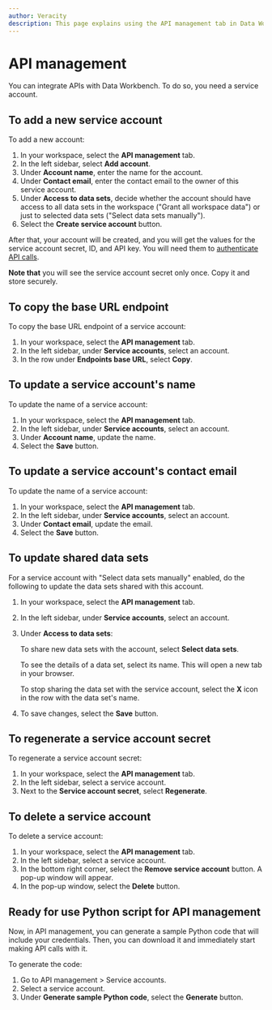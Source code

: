 ```yaml
---
author: Veracity
description: This page explains using the API management tab in Data Workbench.
---
```

# API management

You can integrate APIs with Data Workbench. To do so, you need a service account.

## To add a new service account
To add a new account:
1. In your workspace, select the **API management** tab. 
2. In the left sidebar, select **Add account**. 
3. Under **Account name**, enter the name for the account.
4. Under **Contact email**, enter the contact email to the owner of this service account.
5. Under **Access to data sets**, decide whether the account should have access to all data sets in the workspace ("Grant all workspace data") or just to selected data sets ("Select data sets manually").
6. Select the **Create service account** button. 

After that, your account will be created, and you will get the values for the service account secret, ID, and API key. You will need them to [authenticate API calls](authentication.md).

**Note that** you will see the service account secret only once. Copy it and store securely. 

## To copy the base URL endpoint
To copy the base URL endpoint of a service account:
1. In your workspace, select the **API management** tab. 
2. In the left sidebar, under **Service accounts**, select an account.
3. In the row under **Endpoints base URL**, select **Copy**.

## To update a service account's name
To update the name of a service account:
1. In your workspace, select the **API management** tab. 
2. In the left sidebar, under **Service accounts**, select an account.
3. Under **Account name**, update the name.
4. Select the **Save** button.

## To update a service account's contact email
To update the name of a service account:
1. In your workspace, select the **API management** tab. 
2. In the left sidebar, under **Service accounts**, select an account.
3. Under **Contact email**, update the email.
4. Select the **Save** button.

## To update shared data sets

For a service account with "Select data sets manually" enabled, do the following to update the data sets shared with this account.
1. In your workspace, select the **API management** tab. 
2. In the left sidebar, under **Service accounts**, select an account.
3. Under **Access to data sets**: 

   To share new data sets with the account, select **Select data sets**.

   To see the details of a data set, select its name. This will open a new tab in your browser.
   
   To stop sharing the data set with the service account, select the **X** icon in the row with the data set's name.
4. To save changes, select the **Save** button.

## To regenerate a service account secret
To regenerate a service account secret:
1. In your workspace, select the **API management** tab. 
2. In the left sidebar, select a service account.
3. Next to the **Service account secret**, select **Regenerate**.

## To delete a service account
To delete a service account:
1. In your workspace, select the **API management** tab. 
2. In the left sidebar, select a service account.
3. In the bottom right corner, select the **Remove service account** button. A pop-up window will appear.
4. In the pop-up window, select the **Delete** button.

## Ready for use Python script for API management
Now, in API management, you can generate a sample Python code that will include your credentials. Then, you can download it and immediately start making API calls with it.

To generate the code:
1. Go to API management > Service accounts.
2. Select a service account.
3. Under **Generate sample Python code**, select the **Generate** button.

